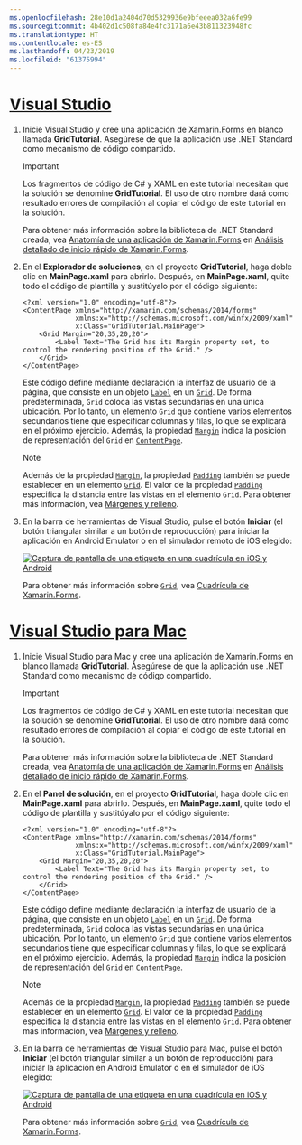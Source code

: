 ```yaml
---
ms.openlocfilehash: 28e10d1a2404d70d5329936e9bfeeea032a6fe99
ms.sourcegitcommit: 4b402d1c508fa84e4fc3171a6e43b811323948fc
ms.translationtype: HT
ms.contentlocale: es-ES
ms.lasthandoff: 04/23/2019
ms.locfileid: "61375994"
---
```

# <a name="visual-studiotabvswin"></a>[Visual Studio](#tab/vswin)

1. Inicie Visual Studio y cree una aplicación de Xamarin.Forms en blanco llamada **GridTutorial**. Asegúrese de que la aplicación use .NET Standard como mecanismo de código compartido.

    > [!IMPORTANT]
    > Los fragmentos de código de C# y XAML en este tutorial necesitan que la solución se denomine **GridTutorial**. El uso de otro nombre dará como resultado errores de compilación al copiar el código de este tutorial en la solución.

    Para obtener más información sobre la biblioteca de .NET Standard creada, vea [Anatomía de una aplicación de Xamarin.Forms](~/get-started/first-app/index.md) en [Análisis detallado de inicio rápido de Xamarin.Forms](~/get-started/first-app/index.md).

1. En el **Explorador de soluciones**, en el proyecto **GridTutorial**, haga doble clic en **MainPage.xaml** para abrirlo. Después, en **MainPage.xaml**, quite todo el código de plantilla y sustitúyalo por el código siguiente:

    ```xaml
    <?xml version="1.0" encoding="utf-8"?>
    <ContentPage xmlns="http://xamarin.com/schemas/2014/forms"
                 xmlns:x="http://schemas.microsoft.com/winfx/2009/xaml"
                 x:Class="GridTutorial.MainPage">
        <Grid Margin="20,35,20,20">
            <Label Text="The Grid has its Margin property set, to control the rendering position of the Grid." />
        </Grid>
    </ContentPage>
    ```

    Este código define mediante declaración la interfaz de usuario de la página, que consiste en un objeto [`Label`](xref:Xamarin.Forms.Label) en un [`Grid`](xref:Xamarin.Forms.Grid). De forma predeterminada, `Grid` coloca las vistas secundarias en una única ubicación. Por lo tanto, un elemento `Grid` que contiene varios elementos secundarios tiene que especificar columnas y filas, lo que se explicará en el próximo ejercicio. Además, la propiedad [`Margin`](xref:Xamarin.Forms.View.Margin) indica la posición de representación del `Grid` en [`ContentPage`](xref:Xamarin.Forms.ContentPage).

    > [!NOTE]
    > Además de la propiedad [`Margin`](xref:Xamarin.Forms.View.Margin), la propiedad [`Padding`](xref:Xamarin.Forms.Layout.Padding) también se puede establecer en un elemento [`Grid`](xref:Xamarin.Forms.Grid). El valor de la propiedad [`Padding`](xref:Xamarin.Forms.Layout.Padding) especifica la distancia entre las vistas en el elemento `Grid`. Para obtener más información, vea [Márgenes y relleno](~/xamarin-forms/user-interface/layouts/margin-and-padding.md).

1. En la barra de herramientas de Visual Studio, pulse el botón **Iniciar** (el botón triangular similar a un botón de reproducción) para iniciar la aplicación en Android Emulator o en el simulador remoto de iOS elegido:

    [![Captura de pantalla de una etiqueta en una cuadrícula en iOS y Android](../images/create-grid.png "Cuadrícula que contiene una etiqueta")](../images/create-grid-large.png#lightbox "Cuadrícula que contiene una etiquetas")

    Para obtener más información sobre [`Grid`](xref:Xamarin.Forms.Grid), vea [Cuadrícula de Xamarin.Forms](~/xamarin-forms/user-interface/layouts/grid.md).

# <a name="visual-studio-for-mactabvsmac"></a>[Visual Studio para Mac](#tab/vsmac)

1. Inicie Visual Studio para Mac y cree una aplicación de Xamarin.Forms en blanco llamada **GridTutorial**. Asegúrese de que la aplicación use .NET Standard como mecanismo de código compartido.

    > [!IMPORTANT]
    > Los fragmentos de código de C# y XAML en este tutorial necesitan que la solución se denomine **GridTutorial**. El uso de otro nombre dará como resultado errores de compilación al copiar el código de este tutorial en la solución.

    Para obtener más información sobre la biblioteca de .NET Standard creada, vea [Anatomía de una aplicación de Xamarin.Forms](~/get-started/first-app/index.md) en [Análisis detallado de inicio rápido de Xamarin.Forms](~/get-started/first-app/index.md).

1. En el **Panel de solución**, en el proyecto **GridTutorial**, haga doble clic en **MainPage.xaml** para abrirlo. Después, en **MainPage.xaml**, quite todo el código de plantilla y sustitúyalo por el código siguiente:

    ```xaml
    <?xml version="1.0" encoding="utf-8"?>
    <ContentPage xmlns="http://xamarin.com/schemas/2014/forms"
                 xmlns:x="http://schemas.microsoft.com/winfx/2009/xaml"
                 x:Class="GridTutorial.MainPage">
        <Grid Margin="20,35,20,20">
            <Label Text="The Grid has its Margin property set, to control the rendering position of the Grid." />
        </Grid>
    </ContentPage>
    ```

    Este código define mediante declaración la interfaz de usuario de la página, que consiste en un objeto [`Label`](xref:Xamarin.Forms.Label) en un [`Grid`](xref:Xamarin.Forms.Grid). De forma predeterminada, `Grid` coloca las vistas secundarias en una única ubicación. Por lo tanto, un elemento `Grid` que contiene varios elementos secundarios tiene que especificar columnas y filas, lo que se explicará en el próximo ejercicio. Además, la propiedad [`Margin`](xref:Xamarin.Forms.View.Margin) indica la posición de representación del `Grid` en [`ContentPage`](xref:Xamarin.Forms.ContentPage).

    > [!NOTE]
    > Además de la propiedad [`Margin`](xref:Xamarin.Forms.View.Margin), la propiedad [`Padding`](xref:Xamarin.Forms.Layout.Padding) también se puede establecer en un elemento [`Grid`](xref:Xamarin.Forms.Grid). El valor de la propiedad [`Padding`](xref:Xamarin.Forms.Layout.Padding) especifica la distancia entre las vistas en el elemento `Grid`. Para obtener más información, vea [Márgenes y relleno](~/xamarin-forms/user-interface/layouts/margin-and-padding.md).

1. En la barra de herramientas de Visual Studio para Mac, pulse el botón **Iniciar** (el botón triangular similar a un botón de reproducción) para iniciar la aplicación en Android Emulator o en el simulador de iOS elegido:

    [![Captura de pantalla de una etiqueta en una cuadrícula en iOS y Android](../images/create-grid.png "Cuadrícula que contiene una etiqueta")](../images/create-grid-large.png#lightbox "Cuadrícula que contiene una etiquetas")

    Para obtener más información sobre [`Grid`](xref:Xamarin.Forms.Grid), vea [Cuadrícula de Xamarin.Forms](~/xamarin-forms/user-interface/layouts/grid.md).
